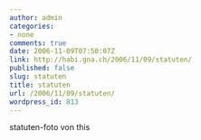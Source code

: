 ```yaml
---
author: admin
categories:
- none
comments: true
date: 2006-11-09T07:50:07Z
link: http://habi.gna.ch/2006/11/09/statuten/
published: false
slug: statuten
title: statuten
url: /2006/11/09/statuten/
wordpress_id: 813
---
```


statuten-foto von this
